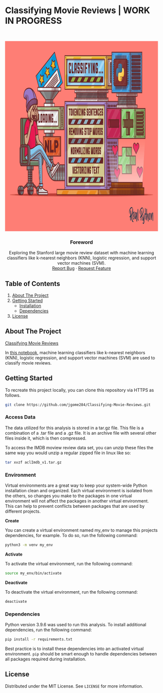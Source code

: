 # Classifying Movie Reviews | WORK IN PROGRESS
<br />
<p align="center">
  <a href="https://github.com/jgome284/Classifying-Movie-Reviews">
    <img src="images\Python-to-Classify-Reviews.webp" alt="Logo" width="1030" height="624">
  </a>

  <h3 align="center">Foreword</h3>

  <p align="center">
    Exploring the Stanford large movie review dataset with machine learning classifiers like k-nearest neighbors (KNN), logistic regression, and support vector machines (SVM).
    <br />
    <a href="https://github.com/jgome284/Classifying-Movie-Reviews/issues">Report Bug</a>
    ·
    <a href="https://github.com/jgome284/Classifying-Movie-Reviews/issues">Request Feature</a>
  </p>
</p>


<!-- TABLE OF CONTENTS -->
## Table of Contents
<div style='text-align:'>
  <ol>
    <li>
      <a href="#about-the-project">About The Project</a>
    </li>
    <li>
      <a href="#getting-started">Getting Started</a>
      <ul>
        <li><a href="#environment">Installation</a></li>
        <li><a href="#dependencies">Dependencies</a></li>
      </ul>
    </li>
    <li><a href="#license">License</a></li>
  </ol>
</details>
</div>


<!-- ABOUT THE PROJECT -->
## About The Project
[Classifying Movie Reviews](https://github.com/jgome284/Classifying-Movie-Reviews)

In [this notebook](notebook.ipynb), machine learning classifiers like k-nearest neighbors (KNN), logistic regression, and support vector machines (SVM) are used to classify movie reviews.

<!-- GETTING STARTED -->
## Getting Started

To recreate this project locally, you can clone this repository via HTTPS as follows.

```sh
git clone https://github.com/jgome284/Classifying-Movie-Reviews.git 
```
### Access Data
The data utilized for this analysis is stored in a tar.gz file. This file is a combination of a .tar file and a .gz file. It is an archive file with several other files inside it, which is then compressed.

To access the IMDB moview review data set, you can unzip these files the same way you would unzip a regular zipped file in linux like so:

```sh
tar xvzf aclImdb_v1.tar.gz
```

### Environment
Virtual environments are a great way to keep your system-wide Python installation clean and organized. Each virtual environment is isolated from the others, so changes you make to the packages in one virtual environment will not affect the packages in another virtual environment. This can help to prevent conflicts between packages that are used by different projects.

**Create**

 You can create a virtual environment named my_env to manage this projects dependencies, for example. To do so, run the following command:
```sh
python3 -m venv my_env
```

**Activate**

To activate the virtual environment, run the following command:
```sh
source my_env/bin/activate
```

**Deactivate**

To deactivate the virtual environment, run the following command:
```sh
deactivate
```

### Dependencies
Python version 3.9.6 was used to run this analysis. To install additional dependencies, run the following command:
```sh
pip install -r requirements.txt
```
Best practice is to install these dependencies into an activated virtual environment. ```pip``` should be smart enough to handle dependencies between all packages required during installation.

<!-- LICENSE -->
## License

Distributed under the MIT License. See `LICENSE` for more information.
